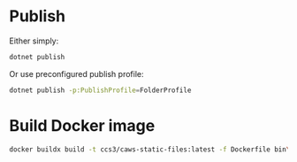 ﻿# Publish
Either simply:
```bash
dotnet publish
```
Or use preconfigured publish profile:
```bash
dotnet publish -p:PublishProfile=FolderProfile
```

# Build Docker image
```bash
docker buildx build -t ccs3/caws-static-files:latest -f Dockerfile bin\Release\net9.0-windows\win-x64\publish
```